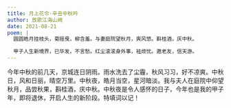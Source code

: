 ```yaml
---
title: 月上花令·辛丑中秋吟
author: 放歌江海山阙
date: 2021-08-21
poem: |
  圆圆皓月挂枝头，菊摇曵，柳含羞。与妻庭院望秋月，爽风悠。斟桂酒，庆中秋。

  甲子人生新境界，已华发，不言愁。红尘滚滚身外事，袪烦忧。邀老友，信天游。
---
```


今年中秋的前几天，京城连日阴雨。雨水洗去了尘霾，秋风习习，好不凉爽。中秋日，风和日丽，晴空万里。中秋夜，皓月当空，星河暗淡。我与夫人在庭院中仰望秋月，品尝秋果，斟桂酒，庆中秋。中秋夜是令人感怀的日子，今年也是我的甲子年，即将退休，开启人生的新阶段。特填词以记！
